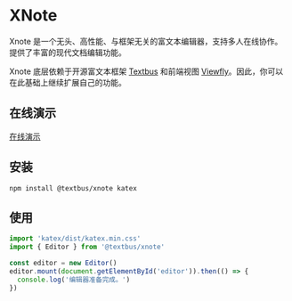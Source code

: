 XNote
====================
Xnote 是一个无头、高性能、与框架无关的富文本编辑器，支持多人在线协作。提供了丰富的现代文档编辑功能。

Xnote 底层依赖于开源富文本框架 [Textbus](https://textbus.io) 和前端视图 [Viewfly](https://viewfly.org)。因此，你可以在此基础上继续扩展自己的功能。

## 在线演示

[在线演示](https://textbus.io/playground/)

## 安装

```
npm install @textbus/xnote katex
```

## 使用

```ts
import 'katex/dist/katex.min.css'
import { Editor } from '@textbus/xnote'

const editor = new Editor()
editor.mount(document.getElementById('editor')).then(() => {
  console.log('编辑器准备完成。')
})
```

